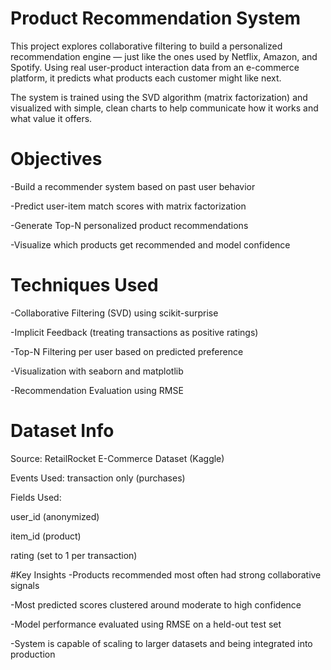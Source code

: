 # Product Recommendation System
This project explores collaborative filtering to build a personalized recommendation engine — just like the ones used by Netflix, Amazon, and Spotify. Using real user-product interaction data from an e-commerce platform, it predicts what products each customer might like next.

The system is trained using the SVD algorithm (matrix factorization) and visualized with simple, clean charts to help communicate how it works and what value it offers.

# Objectives

-Build a recommender system based on past user behavior

-Predict user-item match scores with matrix factorization

-Generate Top-N personalized product recommendations

-Visualize which products get recommended and model confidence

# Techniques Used

-Collaborative Filtering (SVD) using scikit-surprise

-Implicit Feedback (treating transactions as positive ratings)

-Top-N Filtering per user based on predicted preference

-Visualization with seaborn and matplotlib

-Recommendation Evaluation using RMSE

# Dataset Info
Source: RetailRocket E-Commerce Dataset (Kaggle)

Events Used: transaction only (purchases)

Fields Used:

user_id (anonymized)

item_id (product)

rating (set to 1 per transaction)


#Key Insights
-Products recommended most often had strong collaborative signals

-Most predicted scores clustered around moderate to high confidence

-Model performance evaluated using RMSE on a held-out test set

-System is capable of scaling to larger datasets and being integrated into production